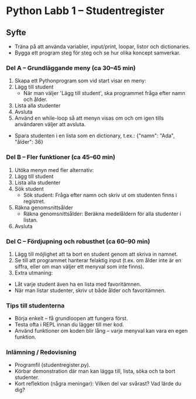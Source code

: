 
# Python Labb 1 – Studentregister
## Syfte

- Träna på att använda variabler, input/print, loopar, listor och dictionaries.
- Bygga ett program steg för steg och se hur olika koncept samverkar.
### Del A – Grundläggande meny (ca 30–45 min)
1. Skapa ett Pythonprogram som vid start visar en meny:
1. Lägg till student
    - När man väljer 'Lägg till student', ska programmet fråga efter namn och ålder.
2. Lista alla studenter
3. Avsluta
2. Använd en while-loop så att menyn visas om och om igen tills användaren väljer att avsluta.
- Spara studenten i en lista som en dictionary, t.ex.: {"namn": "Ada", "ålder": 36}

### Del B – Fler funktioner (ca 45–60 min)
1. Utöka menyn med fler alternativ:
1. Lägg till student
2. Lista alla studenter
3. Sök student
    - Sök student: Fråga efter namn och skriv ut om studenten finns i registret.
4. Räkna genomsnittsålder
    - Räkna genomsnittsålder: Beräkna medelåldern för alla studenter i listan.
5. Avsluta
### Del C – Fördjupning och robusthet (ca 60–90 min)
1. Lägg till möjlighet att ta bort en student genom att skriva in namnet.
2. Se till att programmet hanterar felaktig input (t.ex. om ålder inte är en siffra,
eller om man väljer ett menyval som inte finns).
3. Extra utmaning:
- Låt varje student även ha en lista med favoritämnen.
- När man listar studenter, skriv ut både ålder och favoritämnen.
### Tips till studenterna
- Börja enkelt – få grundloopen att fungera först.
- Testa ofta i REPL innan du lägger till mer kod.
- Använd funktioner om koden blir lång – varje menyval kan vara en egen funktion.
### Inlämning / Redovisning
- Programfil (studentregister.py).
- Körbar demonstration där man kan lägga till, lista, söka och ta bort studenter.
- Kort reflektion (några meningar): Vilken del var svårast? Vad lärde du dig?
